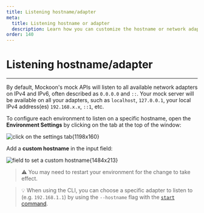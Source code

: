 ```yaml
---
title: Listening hostname/adapter
meta:
  title: Listening hostname or adapter
  description: Learn how you can customize the hostname or network adapter your mock API will listen to in the desktop application or the CLI
order: 140
---
```


# Listening hostname/adapter

---

By default, Mockoon's mock APIs will listen to all available network adapters on IPv4 and IPv6, often described as `0.0.0.0` and `::`. Your mock server will be available on all your adapters, such as `localhost`, `127.0.0.1`, your local IPv4 address(es) `192.168.x.x`, `::1`, etc.

To configure each environment to listen on a specific hostname, open the **Environment Settings** by clicking on the tab at the top of the window:

![click on the settings tab{1198x160}](docs-img:open-environment-settings.png)

Add a **custom hostname** in the input field:

![field to set a custom hostname{1484x213}](docs-img:custom-hostname-setting.png)

> ⚠️ You may need to restart your environment for the change to take effect.

> 💡 When using the CLI, you can choose a specific adapter to listen to (e.g. `192.168.1.1`) by using the `--hostname` flag with the [`start` command](https://github.com/mockoon/mockoon/tree/main/packages/cli#mockoon-cli-start).
